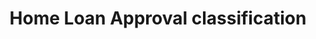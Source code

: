 ---
title: Home Loan Approval classification
description: A machine learning model for classifying home loan application into approved(Y) or not approved(N).
Code link: https://github.com/gargi-09/My-Kaggle-Work/blob/main/Home%20loans%20application%20Classification.ipynb
tech stack:
  - Python
  - Machine Learning
  - sklearn
  - numpy and pandas
  - Visualization tools
github profile link: https://github.com/gargi-09
---
